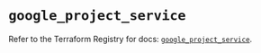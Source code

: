 # `google_project_service`

Refer to the Terraform Registry for docs: [`google_project_service`](https://registry.terraform.io/providers/hashicorp/google-beta/5.19.0/docs/resources/google_project_service).
